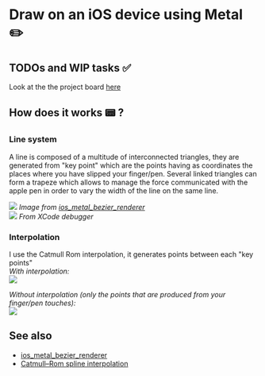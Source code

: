 # Draw on an iOS device using Metal ✏️

## TODOs and WIP tasks ✅
Look at the the project board [here](https://github.com/OwenCalvin/hand-drawing-swift-metal/projects/1)

## How does it works 📟 ?
### Line system
A line is composed of a multitude of interconnected triangles, they are generated from "key point" which are the points having as coordinates the places where you have slipped your finger/pen. Several linked triangles can form a trapeze which allows to manage the force communicated with the apple pen in order to vary the width of the line on the same line.

![](https://github.com/eldade/ios_metal_bezier_renderer/blob/master/Wireframe_Screenshot.png)
*Image from [ios_metal_bezier_renderer](https://github.com/eldade/ios_metal_bezier_renderer)*  
![](https://i.imgur.com/8t2qGRj.png)
*From XCode debugger*

### Interpolation
I use the Catmull Rom interpolation, it generates points between each "key points"  
*With interpolation:*  
![](https://i.imgur.com/dw193ag.jpg)

*Without interpolation (only the points that are produced from your finger/pen touches):*  
![](https://i.imgur.com/UTst8CB.jpg)  

## See also
- [ios_metal_bezier_renderer](https://github.com/eldade/ios_metal_bezier_renderer)
- [Catmull–Rom spline interpolation](https://en.wikipedia.org/wiki/Centripetal_Catmull–Rom_spline)
